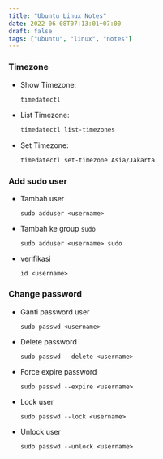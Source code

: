 ```yaml
---
title: "Ubuntu Linux Notes"
date: 2022-06-08T07:13:01+07:00
draft: false
tags: ["ubuntu", "linux", "notes"]
---
```


### Timezone

* Show Timezone:

  ```bash
  timedatectl
  ```

* List Timezone:

  ```bash
  timedatectl list-timezones
  ```

* Set Timezone:

  ```bash
  timedatectl set-timezone Asia/Jakarta
  ```

### Add sudo user

* Tambah user
  ```
  sudo adduser <username>
  ```
* Tambah ke group `sudo`
  ```
  sudo adduser <username> sudo
  ```
* verifikasi
  ```
  id <username>
  ```

### Change password

* Ganti password user
  ```
  sudo passwd <username>
  ```
* Delete password
  ```
  sudo passwd --delete <username>
  ```
* Force expire password
  ```
  sudo passwd --expire <username>
  ```
* Lock user
  ```
  sudo passwd --lock <username>
  ```
* Unlock user
  ```
  sudo passwd --unlock <username>
  ```
